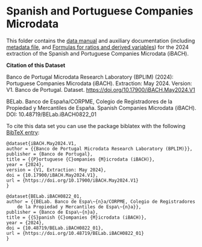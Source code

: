 # Spanish and Portuguese Companies Microdata

This folder contains the [data manual](https://github.com/BPLIM/Manuals/blob/master/Data/IBACH/MAY24/iBACH_manual_MAY24.pdf) and auxiliary documentation (including [metadata file](https://github.com/BPLIM/Manuals/blob/master/Data/IBACH/MAY24/aux_files/metafiles), and [Formulas for ratios and derived variables](https://github.com/BPLIM/Manuals/blob/master/Data/IBACH/MAY24/aux_files/formulas/ratios_formulas.xlsx)) for the 2024 extraction of the Spanish and Portuguese Companies Microdata (iBACH).


**Citation of this Dataset**

Banco de Portugal Microdata Research Laboratory (BPLIM) (2024): Portuguese Companies Microdata (iBACH). Extraction: May 2024. Version: V1. Banco de Portugal. Dataset. https://doi.org/10.17900/iBACH.May2024.V1

BELab. Banco de España/CORPME, Colegio de Registradores de la Propiedad y Mercantiles de España. Spanish Companies Microdata (iBACH). DOI: 10.48719/BELab.iBACH0822_01

To cite this data set you can use the package biblatex with the following [BibTeX entry](https://github.com/BPLIM/Manuals/blob/master/Data/IBACH/MAY24/aux_files/bibtex/IBACH.bib):

```
@dataset{iBACH.May2024.V1,
author = {{Banco de Portugal Microdata Research Laboratory (BPLIM)}},
publisher = {Banco de Portugal},
title = {{P}ortuguese {C}ompanies {M}icrodata (iBACH)},
year = {2024},
version = {V1, Extraction: May 2024},
doi = {10.17900/iBACH.May2024.V1},
url = {https://doi.org/10.17900/iBACH.May2024.V1}
}
```
```
@dataset{BELab.iBACH0822_01,
author = {{BELab. Banco de Espa\~{n}a/CORPME, Colegio de Registradores
    de la Propiedad y Mercantiles de Espa\~{n}a}},
publisher = {Banco de Espa\~{n}a},
title = {{S}panish {C}ompanies {M}icrodata (iBACH)},
year = {2024},
doi = {10.48719/BELab.iBACH0822_01},
url = {https://doi.org/10.48719/BELab.iBACH0822_01}
}
```
